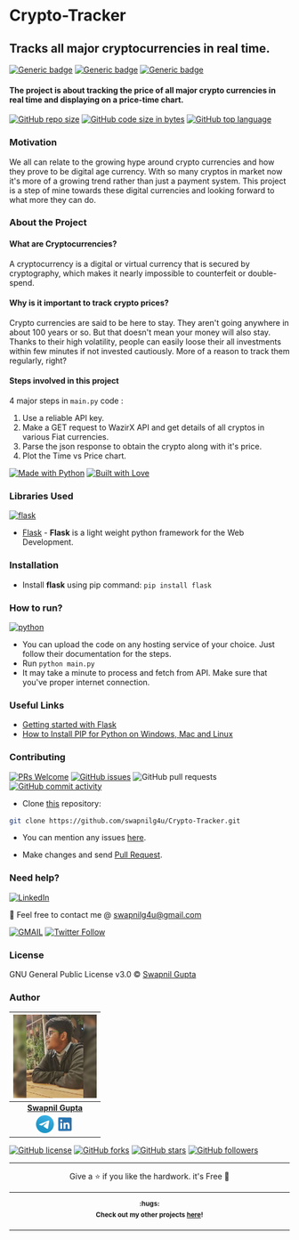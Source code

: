 # Crypto-Tracker
## Tracks all major cryptocurrencies in real time.

[![Generic badge](https://img.shields.io/badge/Crypto-Currency-teal.svg?style=for-the-badge)](https://github.com/swapnilg4u/Crypto-Tracker) 
[![Generic badge](https://img.shields.io/badge/WazirX-API-orange.svg?style=for-the-badge&logo=Bitcoin&logoColor=white)](https://github.com/swapnilg4u/Crypto-Tracker) [![Generic badge](https://img.shields.io/badge/Python-Flask-blue.svg?style=for-the-badge&logo=Python&logoColor=white)](https://github.com/swapnilg4u/Crypto-Tracker) 

#### The project is about tracking the price of all major crypto currencies in real time and displaying on a price-time chart.

[![GitHub repo size](https://img.shields.io/github/repo-size/swapnilg4u/Crypto-Tracker.svg?logo=github&style=social)](https://github.com/swapnilg4u/) [![GitHub code size in bytes](https://img.shields.io/github/languages/code-size/swapnilg4u/Crypto-Tracker.svg?logo=git&style=social)](https://github.com/swapnilg4u/) [![GitHub top language](https://img.shields.io/github/languages/top/swapnilg4u/Crypto-Tracker.svg?logo=python&style=social)](https://github.com/swapnilg4u/)

### Motivation
We all can relate to the growing hype around crypto currencies and how they prove to be digital age currency. With so many cryptos in market now it's more of a growing trend rather than just a payment system. This project is a step of mine towards these digital currencies and looking forward to what more they can do.

### About the Project

#### What are Cryptocurrencies?

A cryptocurrency is a digital or virtual currency that is secured by cryptography, which makes it nearly impossible to counterfeit or double-spend.

#### Why is it important to track crypto prices?

Crypto currencies are said to be here to stay. They aren't going anywhere in about 100 years or so. But that doesn't mean your money will also stay. Thanks to their high volatility, people can easily loose their all investments within few minutes if not invested cautiously. More of a reason to track them regularly, right?

#### Steps involved in this project

4 major steps in `main.py` code :

1. Use a reliable API key.
2. Make a GET request to WazirX API and get details of all cryptos in various Fiat currencies.
3. Parse the json response to obtain the crypto along with it's price.
4. Plot the Time vs Price chart.

[![Made with Python](https://forthebadge.com/images/badges/made-with-python.svg)](https://github.com/swapnilg4u/Crypto-Tracker) [![Built with Love](https://forthebadge.com/images/badges/built-with-love.svg)](https://github.com/swapnilg4u)

### Libraries Used

[![flask](https://img.shields.io/badge/Python-Flask-blue.svg?style=flat&logo=python&logoColor=white)](https://flask.palletsprojects.com/)

- [Flask](https://flask.palletsprojects.com/) - **Flask** is a light weight python framework for the Web Development.
 
### Installation

- Install **flask** using pip command: `pip install flask`

### How to run?

[![python](https://img.shields.io/badge/python-main.py-lightgrey.svg?logo=python&style=social)](https://github.com/swapnilg4u/Crypto-Tracker)

- You can upload the code on any hosting service of your choice. Just follow their documentation for the steps.
- Run `python main.py`
- It may take a minute to process and fetch from API. Make sure that you've proper internet connection.

### Useful Links

 - [Getting started with Flask](https://flask.palletsprojects.com/)
 - [How to Install PIP for Python on Windows, Mac and Linux](https://www.makeuseof.com/tag/install-pip-for-python/)

### Contributing

[![PRs Welcome](https://img.shields.io/badge/PRs-welcome-brightgreen.svg?logo=github)](https://github.com/swapnilg4u/Crypto-Tracker/pulls) [![GitHub issues](https://img.shields.io/github/issues/swapnilg4u/Crypto-Tracker?logo=github)](https://github.com/swapnilg4u/Crypto-Tracker/issues) ![GitHub pull requests](https://img.shields.io/github/issues-pr/swapnilg4u/Crypto-Tracker?color=blue&logo=github) 
[![GitHub commit activity](https://img.shields.io/github/commit-activity/y/swapnilg4u/Crypto-Tracker?logo=github)](https://github.com/swapnilg4u/Crypto-Tracker/)

- Clone [this](https://github.com/swapnilg4u/Crypto-Tracker/) repository: 

```bash
git clone https://github.com/swapnilg4u/Crypto-Tracker.git
```

- You can mention any issues [here](https://github.com/swapnilg4u/Crypto-Tracker/issues).

- Make changes and send [Pull Request](https://github.com/swapnilg4u/Crypto-Tracker/pull).
 
### Need help?

[![LinkedIn](https://img.shields.io/static/v1.svg?label=connect&message=@swapnilg4u&color=success&logo=linkedin&style=flat&logoColor=white&colorA=blue)](https://www.linkedin.com/in/swapnilg4u/)

:email: Feel free to contact me @ [swapnilg4u@gmail.com](https://mail.google.com/mail/)

[![GMAIL](https://img.shields.io/static/v1.svg?label=send&message=swapnilg4u@gmail.com&color=red&logo=gmail&style=social)](https://github.com/swapnilg4u) [![Twitter Follow](https://img.shields.io/twitter/follow/swapnilg4u?style=social)](https://twitter.com/swapnilg4u)


### License

GNU General Public License v3.0 &copy; [Swapnil Gupta](https://github.com/swapnilg4u/Crypto-Tracker/blob/main/LICENSE)

### Author

| <img src="https://raw.githubusercontent.com/swapnilg4u/swapnilg4u/main/assets/swapnil_dp.jpg" width="150px " height="150px" />|
| :---------------------------------------------------------------------------------------------------------------------------: |
| **[Swapnil Gupta](https://github.com/swapnilg4u)**                                                                            |
|<a href="https://telegram.me/BenTennyson_xDBot"><img src="https://raw.githubusercontent.com/swapnilg4u/useful-resources/main/GIFs/telegram.gif" width="32px" height="32px"></a>   <a href="https://www.linkedin.com/in/swapnilg4u/"><img src="https://raw.githubusercontent.com/swapnilg4u/useful-resources/main/GIFs/linkedin.gif" width="32px" height="32px"></a> |


[![GitHub license](https://img.shields.io/github/license/swapnilg4u/Crypto-Tracker.svg?style=social&logo=github)](https://github.com/swapnilg4u/Crypto-Tracker/blob/main/LICENSE)
[![GitHub forks](https://img.shields.io/github/forks/swapnilg4u/Crypto-Tracker.svg?style=social)](https://github.com/swapnilg4u/Crypto-Tracker/network)
[![GitHub stars](https://img.shields.io/github/stars/swapnilg4u/Crypto-Tracker.svg?style=social)](https://github.com/swapnilg4u/Crypto-Tracker/stargazers)
[![GitHub followers](https://img.shields.io/github/followers/swapnilg4u.svg?label=Follow&style=social)](https://github.com/swapnilg4u/)

------

<p align="center">Give a ⭐ if you like the hardwork. it's Free 🥰</p>

------

<p align="center"><strong><sup>:hugs: <br>Check out my other projects <a href="https://github.com/swapnilg4u/swapnilg4u/blob/main/PROJECTS.md">here</a>!</sup></strong></p>

------
